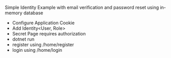 Simple Identity Example with email verification and password reset using in-memory database

* Configure Application Cookie
* Add Identity<User, Role>
* Secret Page requires authorization
* dotnet run
* register using /home/register
* login using /home/login
